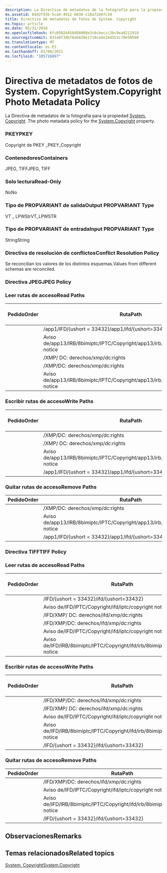 ```yaml
---
description: La Directiva de metadatos de la fotografía para la propiedad System. Copyright.
ms.assetid: 84d2f55b-5ca4-4912-b038-c18a72e6fc34
title: Directiva de metadatos de fotos de System. Copyright
ms.topic: article
ms.date: 05/31/2018
ms.openlocfilehash: 6fc65024458d88088e3c0cbeccc3bc9ea0211910
ms.sourcegitcommit: 831e8f3db78ab820e1710cede244553c70e50500
ms.translationtype: MT
ms.contentlocale: es-ES
ms.lasthandoff: 01/08/2021
ms.locfileid: "105716897"
---
```

# <a name="systemcopyright-photo-metadata-policy"></a><span data-ttu-id="6a8ff-103">Directiva de metadatos de fotos de System. Copyright</span><span class="sxs-lookup"><span data-stu-id="6a8ff-103">System.Copyright Photo Metadata Policy</span></span>

<span data-ttu-id="6a8ff-104">La Directiva de metadatos de la fotografía para la propiedad [System. Copyright](../properties/props-system-copyright.md) .</span><span class="sxs-lookup"><span data-stu-id="6a8ff-104">The photo metadata policy for the [System.Copyright](../properties/props-system-copyright.md) property.</span></span>

### <a name="pkey"></a><span data-ttu-id="6a8ff-105">PKEY</span><span class="sxs-lookup"><span data-stu-id="6a8ff-105">PKEY</span></span>

<span data-ttu-id="6a8ff-106">Copyright de PKEY \_</span><span class="sxs-lookup"><span data-stu-id="6a8ff-106">PKEY\_Copyright</span></span>

### <a name="containers"></a><span data-ttu-id="6a8ff-107">Contenedores</span><span class="sxs-lookup"><span data-stu-id="6a8ff-107">Containers</span></span>

<span data-ttu-id="6a8ff-108">JPEG, TIFF</span><span class="sxs-lookup"><span data-stu-id="6a8ff-108">JPEG, TIFF</span></span>

### <a name="read-only"></a><span data-ttu-id="6a8ff-109">Solo lectura</span><span class="sxs-lookup"><span data-stu-id="6a8ff-109">Read-Only</span></span>

<span data-ttu-id="6a8ff-110">No</span><span class="sxs-lookup"><span data-stu-id="6a8ff-110">No</span></span>

### <a name="output-propvariant-type"></a><span data-ttu-id="6a8ff-111">Tipo de PROPVARIANT de salida</span><span class="sxs-lookup"><span data-stu-id="6a8ff-111">Output PROPVARIANT Type</span></span>

<span data-ttu-id="6a8ff-112">VT \_ LPWStr</span><span class="sxs-lookup"><span data-stu-id="6a8ff-112">VT\_LPWSTR</span></span>

### <a name="input-propvariant-type"></a><span data-ttu-id="6a8ff-113">Tipo de PROPVARIANT de entrada</span><span class="sxs-lookup"><span data-stu-id="6a8ff-113">Input PROPVARIANT Type</span></span>

<span data-ttu-id="6a8ff-114">String</span><span class="sxs-lookup"><span data-stu-id="6a8ff-114">String</span></span>

### <a name="conflict-resolution-policy"></a><span data-ttu-id="6a8ff-115">Directiva de resolución de conflictos</span><span class="sxs-lookup"><span data-stu-id="6a8ff-115">Conflict Resolution Policy</span></span>

<span data-ttu-id="6a8ff-116">Se reconcilian los valores de los distintos esquemas.</span><span class="sxs-lookup"><span data-stu-id="6a8ff-116">Values from different schemas are reconciled.</span></span>

### <a name="jpeg-policy"></a><span data-ttu-id="6a8ff-117">Directiva JPEG</span><span class="sxs-lookup"><span data-stu-id="6a8ff-117">JPEG Policy</span></span>

### <a name="read-paths"></a><span data-ttu-id="6a8ff-118">Leer rutas de acceso</span><span class="sxs-lookup"><span data-stu-id="6a8ff-118">Read Paths</span></span>



| <span data-ttu-id="6a8ff-119">Pedido</span><span class="sxs-lookup"><span data-stu-id="6a8ff-119">Order</span></span> | <span data-ttu-id="6a8ff-120">Ruta</span><span class="sxs-lookup"><span data-stu-id="6a8ff-120">Path</span></span>                                      | <span data-ttu-id="6a8ff-121">Formato de disco</span><span class="sxs-lookup"><span data-stu-id="6a8ff-121">Disk Format</span></span> |
|-------|-------------------------------------------|-------------|
|       | <span data-ttu-id="6a8ff-122">/app1/IFD/{ushort = 33432}</span><span class="sxs-lookup"><span data-stu-id="6a8ff-122">/app1/ifd/{ushort=33432}</span></span>                  | <span data-ttu-id="6a8ff-123">ascii</span><span class="sxs-lookup"><span data-stu-id="6a8ff-123">ascii</span></span>       |
|       | <span data-ttu-id="6a8ff-124">Aviso de/app13/IRB/8bimiptc/IPTC/Copyright</span><span class="sxs-lookup"><span data-stu-id="6a8ff-124">/app13/irb/8bimiptc/iptc/copyright notice</span></span> |             |
|       | <span data-ttu-id="6a8ff-125">/XMP/ <xmpalt> DC: derechos</span><span class="sxs-lookup"><span data-stu-id="6a8ff-125">/xmp/<xmpalt>dc:rights</span></span>              | <span data-ttu-id="6a8ff-126">unicode</span><span class="sxs-lookup"><span data-stu-id="6a8ff-126">unicode</span></span>     |
|       | <span data-ttu-id="6a8ff-127">/XMP/DC: derechos</span><span class="sxs-lookup"><span data-stu-id="6a8ff-127">/xmp/dc:rights</span></span>                            | <span data-ttu-id="6a8ff-128">unicode</span><span class="sxs-lookup"><span data-stu-id="6a8ff-128">unicode</span></span>     |
|       | <span data-ttu-id="6a8ff-129">Aviso de/app13/IRB/8bimiptc/IPTC/Copyright</span><span class="sxs-lookup"><span data-stu-id="6a8ff-129">/app13/irb/8bimiptc/iptc/copyright notice</span></span> |             |



 

### <a name="write-paths"></a><span data-ttu-id="6a8ff-130">Escribir rutas de acceso</span><span class="sxs-lookup"><span data-stu-id="6a8ff-130">Write Paths</span></span>



| <span data-ttu-id="6a8ff-131">Pedido</span><span class="sxs-lookup"><span data-stu-id="6a8ff-131">Order</span></span> | <span data-ttu-id="6a8ff-132">Ruta</span><span class="sxs-lookup"><span data-stu-id="6a8ff-132">Path</span></span>                                      | <span data-ttu-id="6a8ff-133">Formato de disco</span><span class="sxs-lookup"><span data-stu-id="6a8ff-133">Disk Format</span></span> |
|-------|-------------------------------------------|-------------|
|       | <span data-ttu-id="6a8ff-134">/XMP/DC: derechos</span><span class="sxs-lookup"><span data-stu-id="6a8ff-134">/xmp/dc:rights</span></span>                            | <span data-ttu-id="6a8ff-135">unicode</span><span class="sxs-lookup"><span data-stu-id="6a8ff-135">unicode</span></span>     |
|       | <span data-ttu-id="6a8ff-136">/XMP/ <xmpalt> DC: derechos</span><span class="sxs-lookup"><span data-stu-id="6a8ff-136">/xmp/<xmpalt>dc:rights</span></span>              | <span data-ttu-id="6a8ff-137">unicode</span><span class="sxs-lookup"><span data-stu-id="6a8ff-137">unicode</span></span>     |
|       | <span data-ttu-id="6a8ff-138">Aviso de/app13/IRB/8bimiptc/IPTC/Copyright</span><span class="sxs-lookup"><span data-stu-id="6a8ff-138">/app13/irb/8bimiptc/iptc/copyright notice</span></span> |             |
|       | <span data-ttu-id="6a8ff-139">/app1/IFD/{ushort = 33432}</span><span class="sxs-lookup"><span data-stu-id="6a8ff-139">/app1/ifd/{ushort=33432}</span></span>                  | <span data-ttu-id="6a8ff-140">ascii</span><span class="sxs-lookup"><span data-stu-id="6a8ff-140">ascii</span></span>       |



 

### <a name="remove-paths"></a><span data-ttu-id="6a8ff-141">Quitar rutas de acceso</span><span class="sxs-lookup"><span data-stu-id="6a8ff-141">Remove Paths</span></span>



| <span data-ttu-id="6a8ff-142">Pedido</span><span class="sxs-lookup"><span data-stu-id="6a8ff-142">Order</span></span> | <span data-ttu-id="6a8ff-143">Ruta</span><span class="sxs-lookup"><span data-stu-id="6a8ff-143">Path</span></span>                                      |
|-------|-------------------------------------------|
|       | <span data-ttu-id="6a8ff-144">/XMP/DC: derechos</span><span class="sxs-lookup"><span data-stu-id="6a8ff-144">/xmp/dc:rights</span></span>                            |
|       | <span data-ttu-id="6a8ff-145">Aviso de/app13/IRB/8bimiptc/IPTC/Copyright</span><span class="sxs-lookup"><span data-stu-id="6a8ff-145">/app13/irb/8bimiptc/iptc/copyright notice</span></span> |
|       | <span data-ttu-id="6a8ff-146">/app1/IFD/{ushort = 33432}</span><span class="sxs-lookup"><span data-stu-id="6a8ff-146">/app1/ifd/{ushort=33432}</span></span>                  |



 

### <a name="tiff-policy"></a><span data-ttu-id="6a8ff-147">Directiva TIFF</span><span class="sxs-lookup"><span data-stu-id="6a8ff-147">TIFF Policy</span></span>

### <a name="read-paths"></a><span data-ttu-id="6a8ff-148">Leer rutas de acceso</span><span class="sxs-lookup"><span data-stu-id="6a8ff-148">Read Paths</span></span>



| <span data-ttu-id="6a8ff-149">Pedido</span><span class="sxs-lookup"><span data-stu-id="6a8ff-149">Order</span></span> | <span data-ttu-id="6a8ff-150">Ruta</span><span class="sxs-lookup"><span data-stu-id="6a8ff-150">Path</span></span>                                    | <span data-ttu-id="6a8ff-151">Formato de disco</span><span class="sxs-lookup"><span data-stu-id="6a8ff-151">Disk Format</span></span> |
|-------|-----------------------------------------|-------------|
|       | <span data-ttu-id="6a8ff-152">/IFD/{ushort = 33432}</span><span class="sxs-lookup"><span data-stu-id="6a8ff-152">/ifd/{ushort=33432}</span></span>                     | <span data-ttu-id="6a8ff-153">ascii</span><span class="sxs-lookup"><span data-stu-id="6a8ff-153">ascii</span></span>       |
|       | <span data-ttu-id="6a8ff-154">Aviso de/IFD/IPTC/Copyright</span><span class="sxs-lookup"><span data-stu-id="6a8ff-154">/ifd/iptc/copyright notice</span></span>              |             |
|       | <span data-ttu-id="6a8ff-155">/IFD/XMP/ <xmpalt> DC: derechos</span><span class="sxs-lookup"><span data-stu-id="6a8ff-155">/ifd/xmp/<xmpalt>dc:rights</span></span>        | <span data-ttu-id="6a8ff-156">unicode</span><span class="sxs-lookup"><span data-stu-id="6a8ff-156">unicode</span></span>     |
|       | <span data-ttu-id="6a8ff-157">/IFD/XMP/DC: derechos</span><span class="sxs-lookup"><span data-stu-id="6a8ff-157">/ifd/xmp/dc:rights</span></span>                      | <span data-ttu-id="6a8ff-158">unicode</span><span class="sxs-lookup"><span data-stu-id="6a8ff-158">unicode</span></span>     |
|       | <span data-ttu-id="6a8ff-159">Aviso de/IFD/IPTC/Copyright</span><span class="sxs-lookup"><span data-stu-id="6a8ff-159">/ifd/iptc/copyright notice</span></span>              |             |
|       | <span data-ttu-id="6a8ff-160">Aviso de/IFD/IRB/8bimiptc/IPTC/Copyright</span><span class="sxs-lookup"><span data-stu-id="6a8ff-160">/ifd/irb/8bimiptc/iptc/copyright notice</span></span> |             |



 

### <a name="write-paths"></a><span data-ttu-id="6a8ff-161">Escribir rutas de acceso</span><span class="sxs-lookup"><span data-stu-id="6a8ff-161">Write Paths</span></span>



| <span data-ttu-id="6a8ff-162">Pedido</span><span class="sxs-lookup"><span data-stu-id="6a8ff-162">Order</span></span> | <span data-ttu-id="6a8ff-163">Ruta</span><span class="sxs-lookup"><span data-stu-id="6a8ff-163">Path</span></span>                                    | <span data-ttu-id="6a8ff-164">Formato de disco</span><span class="sxs-lookup"><span data-stu-id="6a8ff-164">Disk Format</span></span> |
|-------|-----------------------------------------|-------------|
|       | <span data-ttu-id="6a8ff-165">/IFD/XMP/DC: derechos</span><span class="sxs-lookup"><span data-stu-id="6a8ff-165">/ifd/xmp/dc:rights</span></span>                      | <span data-ttu-id="6a8ff-166">unicode</span><span class="sxs-lookup"><span data-stu-id="6a8ff-166">unicode</span></span>     |
|       | <span data-ttu-id="6a8ff-167">/IFD/XMP/ <xmpalt> DC: derechos</span><span class="sxs-lookup"><span data-stu-id="6a8ff-167">/ifd/xmp/<xmpalt>dc:rights</span></span>        | <span data-ttu-id="6a8ff-168">unicode</span><span class="sxs-lookup"><span data-stu-id="6a8ff-168">unicode</span></span>     |
|       | <span data-ttu-id="6a8ff-169">Aviso de/IFD/IPTC/Copyright</span><span class="sxs-lookup"><span data-stu-id="6a8ff-169">/ifd/iptc/copyright notice</span></span>              |             |
|       | <span data-ttu-id="6a8ff-170">Aviso de/IFD/IRB/8bimiptc/IPTC/Copyright</span><span class="sxs-lookup"><span data-stu-id="6a8ff-170">/ifd/irb/8bimiptc/iptc/copyright notice</span></span> |             |
|       | <span data-ttu-id="6a8ff-171">/IFD/{ushort = 33432}</span><span class="sxs-lookup"><span data-stu-id="6a8ff-171">/ifd/{ushort=33432}</span></span>                     | <span data-ttu-id="6a8ff-172">ascii</span><span class="sxs-lookup"><span data-stu-id="6a8ff-172">ascii</span></span>       |



 

### <a name="remove-paths"></a><span data-ttu-id="6a8ff-173">Quitar rutas de acceso</span><span class="sxs-lookup"><span data-stu-id="6a8ff-173">Remove Paths</span></span>



| <span data-ttu-id="6a8ff-174">Pedido</span><span class="sxs-lookup"><span data-stu-id="6a8ff-174">Order</span></span> | <span data-ttu-id="6a8ff-175">Ruta</span><span class="sxs-lookup"><span data-stu-id="6a8ff-175">Path</span></span>                                    |
|-------|-----------------------------------------|
|       | <span data-ttu-id="6a8ff-176">/IFD/XMP/DC: derechos</span><span class="sxs-lookup"><span data-stu-id="6a8ff-176">/ifd/xmp/dc:rights</span></span>                      |
|       | <span data-ttu-id="6a8ff-177">Aviso de/IFD/IPTC/Copyright</span><span class="sxs-lookup"><span data-stu-id="6a8ff-177">/ifd/iptc/copyright notice</span></span>              |
|       | <span data-ttu-id="6a8ff-178">Aviso de/IFD/IRB/8bimiptc/IPTC/Copyright</span><span class="sxs-lookup"><span data-stu-id="6a8ff-178">/ifd/irb/8bimiptc/iptc/copyright notice</span></span> |
|       | <span data-ttu-id="6a8ff-179">/IFD/{ushort = 33432}</span><span class="sxs-lookup"><span data-stu-id="6a8ff-179">/ifd/{ushort=33432}</span></span>                     |



 

## <a name="remarks"></a><span data-ttu-id="6a8ff-180">Observaciones</span><span class="sxs-lookup"><span data-stu-id="6a8ff-180">Remarks</span></span>

## <a name="related-topics"></a><span data-ttu-id="6a8ff-181">Temas relacionados</span><span class="sxs-lookup"><span data-stu-id="6a8ff-181">Related topics</span></span>

<dl> <dt>

[<span data-ttu-id="6a8ff-182">System. Copyright</span><span class="sxs-lookup"><span data-stu-id="6a8ff-182">System.Copyright</span></span>](../properties/props-system-copyright.md)
</dt> </dl>

 

 

